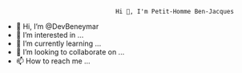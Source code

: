                                    Hi 👋, I'm Petit-Homme Ben-Jacques
- 👋 Hi, I’m @DevBeneymar
- 👀 I’m interested in ...
- 🌱 I’m currently learning ...
- 💞️ I’m looking to collaborate on ...
- 📫 How to reach me ...

<!---
DevBeneymar/DevBeneymar is a ✨ special ✨ repository because its `README.md` (this file) appears on your GitHub profile.
You can click the Preview link to take a look at your changes.
---

